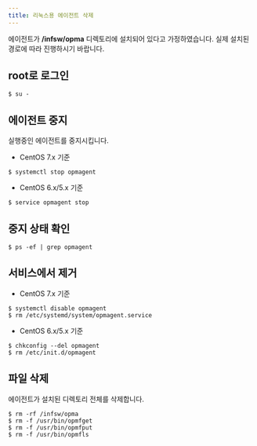 ```yaml
---
title: 리눅스용 에이전트 삭제
---
```


에이전트가 **/infsw/opma** 디렉토리에 설치되어 있다고 가정하였습니다. 실제 설치된 경로에 따라 진행하시기 바랍니다.

## root로 로그인

```
$ su -
```

## 에이전트 중지

실행중인 에이전트를 중지시킵니다.

- CentOS 7.x 기준
```
$ systemctl stop opmagent
```
- CentOS 6.x/5.x 기준
```
$ service opmagent stop
```

## 중지 상태 확인

```
$ ps -ef | grep opmagent
```

## 서비스에서 제거

- CentOS 7.x 기준
```
$ systemctl disable opmagent
$ rm /etc/systemd/system/opmagent.service
```
- CentOS 6.x/5.x 기준
```
$ chkconfig --del opmagent
$ rm /etc/init.d/opmagent
```

## 파일 삭제

에이전트가 설치된 디렉토리 전체를 삭제합니다.

```
$ rm -rf /infsw/opma
$ rm -f /usr/bin/opmfget
$ rm -f /usr/bin/opmfput
$ rm -f /usr/bin/opmfls
```

